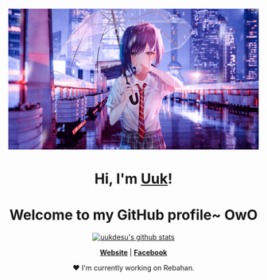 <p align="center">
  <a href="#"><img src="banner.png" alt="Uuk Banner"></a>
</p>

<h1 align="center">Hi, I'm <a href="#">Uuk</a>!</h1>
<h1 align="center">Welcome to my GitHub profile~ OwO</h1>

<p align="center">
  <a href="https://github.com/uukdesu"><img src="https://github-readme-stats.vercel.app/api?username=uukdesu&hide_border=true&show_icons=true" alt="uukdesu's github stats"></a>
</p>

<p align="center">
  <strong><a href="https://www.aizunime.xyz">Website</a></strong> |
  <strong><a href="https://facebook.com/uuk.arif">Facebook</a></strong>
</p>

<p align="center">❤ I'm currently working on Rebahan.</p>

<!--
**uukdesu/uukdesu** is a ✨ _special_ ✨ repository because its `README.md` (this file) appears on your GitHub profile.

Here are some ideas to get you started:

- 🔭 I’m currently working on ...
- 🌱 I’m currently learning ...
- 👯 I’m looking to collaborate on ...
- 🤔 I’m looking for help with ...
- 💬 Ask me about ...
- 📫 How to reach me: ...
- 😄 Pronouns: ...
- ⚡ Fun fact: ...
-->
